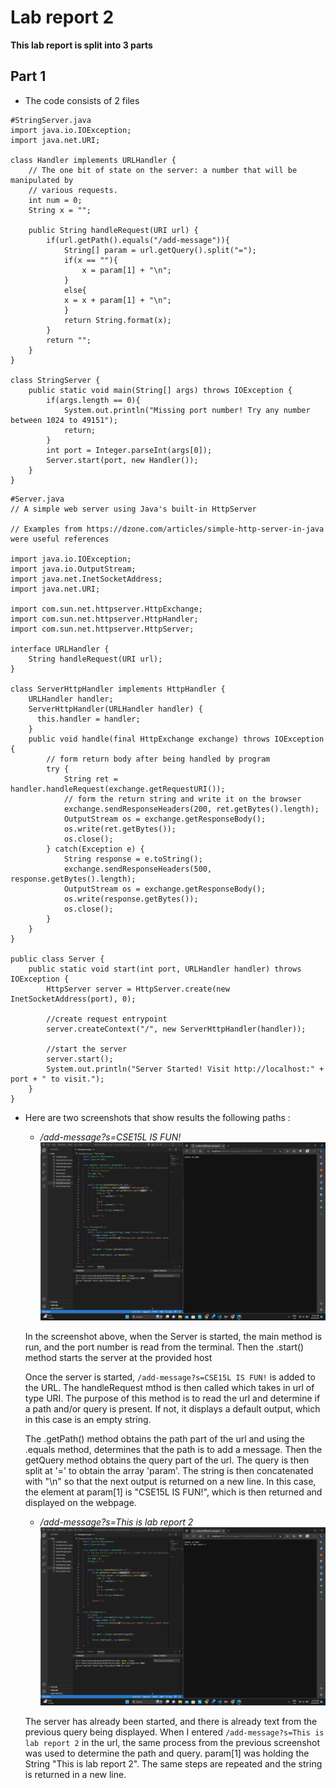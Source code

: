 # Lab report 2

**This lab report is split into 3 parts**

## Part 1

* The code consists of 2 files

```
#StringServer.java
import java.io.IOException;
import java.net.URI;

class Handler implements URLHandler {
    // The one bit of state on the server: a number that will be manipulated by
    // various requests.
    int num = 0;
    String x = "";
  
    public String handleRequest(URI url) {
        if(url.getPath().equals("/add-message")){
            String[] param = url.getQuery().split("=");
            if(x == ""){
                x = param[1] + "\n";
            }
            else{
            x = x + param[1] + "\n";
            }
            return String.format(x);
        }
        return "";
    }
}

class StringServer {
    public static void main(String[] args) throws IOException {
        if(args.length == 0){
            System.out.println("Missing port number! Try any number between 1024 to 49151");
            return;
        }
        int port = Integer.parseInt(args[0]);
        Server.start(port, new Handler());
    }
}

```

```
#Server.java
// A simple web server using Java's built-in HttpServer

// Examples from https://dzone.com/articles/simple-http-server-in-java were useful references

import java.io.IOException;
import java.io.OutputStream;
import java.net.InetSocketAddress;
import java.net.URI;

import com.sun.net.httpserver.HttpExchange;
import com.sun.net.httpserver.HttpHandler;
import com.sun.net.httpserver.HttpServer;

interface URLHandler {
    String handleRequest(URI url);
}

class ServerHttpHandler implements HttpHandler {
    URLHandler handler;
    ServerHttpHandler(URLHandler handler) {
      this.handler = handler;
    }
    public void handle(final HttpExchange exchange) throws IOException {
        // form return body after being handled by program
        try {
            String ret = handler.handleRequest(exchange.getRequestURI());
            // form the return string and write it on the browser
            exchange.sendResponseHeaders(200, ret.getBytes().length);
            OutputStream os = exchange.getResponseBody();
            os.write(ret.getBytes());
            os.close();
        } catch(Exception e) {
            String response = e.toString();
            exchange.sendResponseHeaders(500, response.getBytes().length);
            OutputStream os = exchange.getResponseBody();
            os.write(response.getBytes());
            os.close();
        }
    }
}

public class Server {
    public static void start(int port, URLHandler handler) throws IOException {
        HttpServer server = HttpServer.create(new InetSocketAddress(port), 0);

        //create request entrypoint
        server.createContext("/", new ServerHttpHandler(handler));

        //start the server
        server.start();
        System.out.println("Server Started! Visit http://localhost:" + port + " to visit.");
    }
}

```

* Here are two screenshots that show results the following paths : 


    * */add-message?s=CSE15L IS FUN!*
    ![Image](Screenshot1.png)	
    
    In the screenshot above, when the Server is started, the main method is run, and the port number is read from the           terminal. Then the .start() method starts the server at the provided host
    
    Once the server is started, `/add-message?s=CSE15L IS FUN!` is added to the URL. The handleRequest mthod is then called     which takes in url of type URI. The purpose of this method is to read the url and determine if a path and/or query is       present. If not, it displays a default output, which in this case is an empty string.
    
    The .getPath() method obtains the path part of the url and using the .equals method, determines that the path is to add     a message. Then the getQuery method obtains the query part of the url. The query is then split at '=' to obtain the         array 'param'. The string is then concatenated with "\n" so that the next output is returned on a new line. In this         case, the element at param[1] is "CSE15L IS FUN!", which is then returned and displayed on the webpage.
    
    
    
    * */add-message?s=This is lab report 2*
    ![Image](Screenshot2.png)	
    
    The server has already been started, and there is already text from the previous query being displayed. When I entered
    `/add-message?s=This is lab report 2` in the url, the same process from the previous screenshot was used to determine       the path and query. param[1] was holding the String "This is lab report 2". The same steps are repeated and the string     is returned in a new line. 


